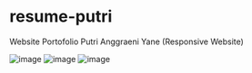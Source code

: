# resume-putri

Website Portofolio Putri Anggraeni Yane (Responsive Website)

![image](https://github.com/user-attachments/assets/0bc9018f-3fcf-4bb2-a098-596bd5a5fe3e)
![image](https://github.com/user-attachments/assets/764e3de9-7847-4f90-8d8d-9d4048d9d809)
![image](https://github.com/user-attachments/assets/6db875a0-dfe2-4bcd-a336-daa4af10116a)
